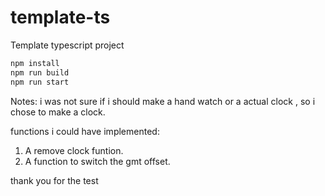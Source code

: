 # template-ts

Template typescript project

```javascript
npm install
npm run build
npm run start
```

Notes:
i was not sure if i should make a hand watch or a actual clock , so i chose to make a clock.

functions i could have implemented:

1. A remove clock funtion.
2. A function to switch the gmt offset.

thank you for the test

